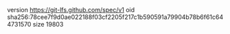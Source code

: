 version https://git-lfs.github.com/spec/v1
oid sha256:78cee7f9d0ae022188f03cf2205f217c1b590591a79904b78b6f61c644731570
size 19803
